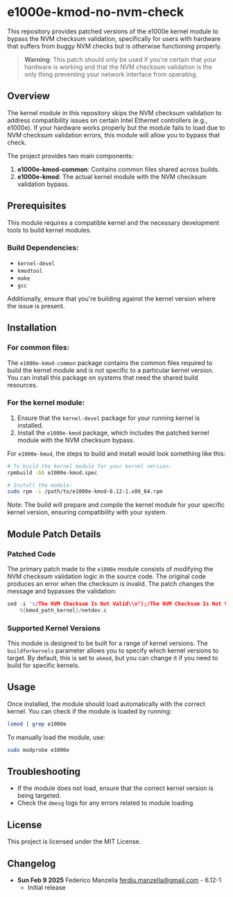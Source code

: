 # e1000e-kmod-no-nvm-check

This repository provides patched versions of the e1000e kernel module to bypass the NVM checksum validation, specifically for users with hardware that suffers from buggy NVM checks but is otherwise functioning properly.

> **Warning**: This patch should only be used if you're certain that your hardware is working and that the NVM checksum validation is the only thing preventing your network interface from operating.

## Overview

The kernel module in this repository skips the NVM checksum validation to address compatibility issues on certain Intel Ethernet controllers (e.g., e1000e). If your hardware works properly but the module fails to load due to NVM checksum validation errors, this module will allow you to bypass that check.

The project provides two main components:
1. **e1000e-kmod-common**: Contains common files shared across builds.
2. **e1000e-kmod**: The actual kernel module with the NVM checksum validation bypass.

## Prerequisites

This module requires a compatible kernel and the necessary development tools to build kernel modules.

### Build Dependencies:

- `kernel-devel`
- `kmodtool`
- `make`
- `gcc`

Additionally, ensure that you're building against the kernel version where the issue is present.

## Installation

### For common files:

The `e1000e-kmod-common` package contains the common files required to build the kernel module and is not specific to a particular kernel version. You can install this package on systems that need the shared build resources.

### For the kernel module:

1. Ensure that the `kernel-devel` package for your running kernel is installed.
2. Install the `e1000e-kmod` package, which includes the patched kernel module with the NVM checksum bypass.

For `e1000e-kmod`, the steps to build and install would look something like this:

```bash
# To build the kernel module for your kernel version:
rpmbuild -bb e1000e-kmod.spec

# Install the module:
sudo rpm -i /path/to/e1000e-kmod-6.12-1.x86_64.rpm
```

Note: The build will prepare and compile the kernel module for your specific kernel version, ensuring compatibility with your system.

## Module Patch Details

### Patched Code

The primary patch made to the `e1000e` module consists of modifying the NVM checksum validation logic in the source code. The original code produces an error when the checksum is invalid. The patch changes the message and bypasses the validation:

```c
sed -i 's/The NVM Checksum Is Not Valid\\n");/The NVM Checksum Is Not Valid (loading anyway)\\n"); break;/' \
    %{kmod_path_kernel}/netdev.c
```

### Supported Kernel Versions
This module is designed to be built for a range of kernel versions. The `buildforkernels` parameter allows you to specify which kernel versions to target. By default, this is set to `akmod`, but you can change it if you need to build for specific kernels.

## Usage

Once installed, the module should load automatically with the correct kernel. You can check if the module is loaded by running:

```bash
lsmod | grep e1000e
```

To manually load the module, use:

```bash
sudo modprobe e1000e
```

## Troubleshooting

- If the module does not load, ensure that the correct kernel version is being targeted.
- Check the `dmesg` logs for any errors related to module loading.

## License

This project is licensed under the MIT License.

## Changelog

* **Sun Feb 9 2025** Federico Manzella <ferdiu.manzella@gmail.com> - 6.12-1
  - Initial release
